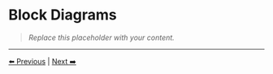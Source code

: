 # Block Diagrams

> _Replace this placeholder with your content._



---
[⬅️ Previous](../05-design-and-methodology/system-architecture.md) | [Next ➡️](../05-design-and-methodology/algorithms.md)
